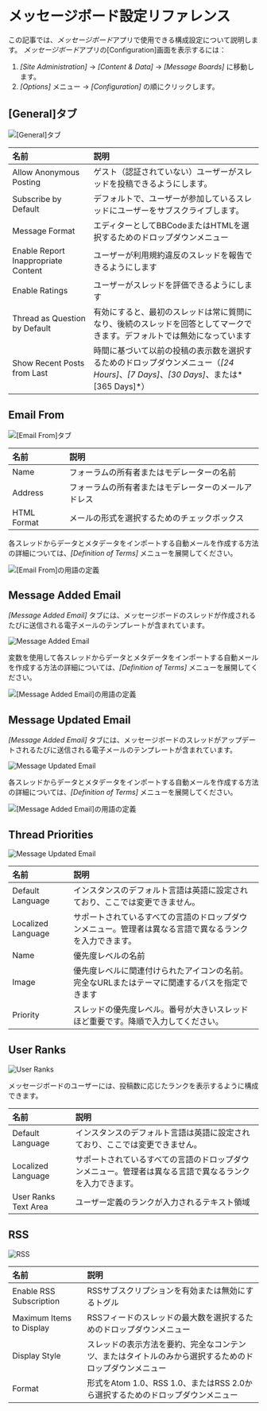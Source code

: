 # メッセージボード設定リファレンス

この記事では、*メッセージボード*アプリで使用できる構成設定について説明します。 *メッセージボード*アプリの[Configuration]画面を表示するには：

1.  *[Site Administration]* → *[Content & Data]* → *[Message Boards]* に移動します。
2.  *[Options]* メニュー → *[Configuration]* の順にクリックします。

## [General]タブ

![[General]タブ](./message-boards-configuration-reference/images/01.png)



| 名前                                  | 説明                                                                                       |
| :--- | :--- |
| Allow Anonymous Posting             | ゲスト（認証されていない）ユーザーがスレッドを投稿できるようにします。                                                      |
| Subscribe by Default                | デフォルトで、ユーザーが参加しているスレッドにユーザーをサブスクライブします。                                                  |
| Message Format                      | エディターとしてBBCodeまたはHTMLを選択するためのドロップダウンメニュー                                                 |
| Enable Report Inappropriate Content | ユーザーが利用規約違反のスレッドを報告できるようにします <!-- ここにサイトのToSを定義する方法についての記事へのリンクを作成すると便利です--> |
| Enable Ratings                      | ユーザーがスレッドを評価できるようにします                                                                    |
| Thread as Question by Default       | 有効にすると、最初のスレッドは常に質問になり、後続のスレッドを回答としてマークできます。デフォルトでは無効になっています                             |
| Show Recent Posts from Last         | 時間に基づいて以前の投稿の表示数を選択するためのドロップダウンメニュー（*[24 Hours]*、*[7 Days]*、*[30 Days]*、または*[365 Days]*） |

## Email From

![[Email From]タブ](./message-boards-configuration-reference/images/02.png)

| 名前          | 説明                         |
| :--- | :--- |
| Name        | フォーラムの所有者またはモデレーターの名前      |
| Address     | フォーラムの所有者またはモデレーターのメールアドレス |
| HTML Format | メールの形式を選択するためのチェックボックス     |

各スレッドからデータとメタデータをインポートする自動メールを作成する方法の詳細については、*[Definition of Terms]* メニューを展開してください。

![[Email From]の用語の定義](./message-boards-configuration-reference/images/08.png)

## Message Added Email

*[Message Added Email]* タブには、メッセージボードのスレッドが作成されるたびに送信される電子メールのテンプレートが含まれています。

![Message Added Email](./message-boards-configuration-reference/images/03.png)

変数を使用して各スレッドからデータとメタデータをインポートする自動メールを作成する方法の詳細については、*[Definition of Terms]* メニューを展開してください。

![[Message Added Email]の用語の定義](./message-boards-configuration-reference/images/09.png)

## Message Updated Email

*[Message Added Email]* タブには、メッセージボードのスレッドがアップデートされるたびに送信される電子メールのテンプレートが含まれています。

![Message Updated Email](./message-boards-configuration-reference/images/04.png)

各スレッドからデータとメタデータをインポートする自動メールを作成する方法の詳細については、*[Definition of Terms]* メニューを展開してください。

![[Message Added Email]の用語の定義](./message-boards-configuration-reference/images/09.png)

## Thread Priorities

![Message Updated Email](./message-boards-configuration-reference/images/05.png)

| 名前                 | 説明                                                   |
| :--- | :--- |
| Default Language   | インスタンスのデフォルト言語は英語に設定されており、ここでは変更できません。               |
| Localized Language | サポートされているすべての言語のドロップダウンメニュー。管理者は異なる言語で異なるランクを入力できます。 |
| Name               | 優先度レベルの名前                                            |
| Image              | 優先度レベルに関連付けられたアイコンの名前。完全なURLまたはテーマに関連するパスを指定できます     |
| Priority           | スレッドの優先度レベル。番号が大きいスレッドほど重要です。降順で入力してください。            |

## User Ranks

![User Ranks](./message-boards-configuration-reference/images/06.png)

メッセージボードのユーザーには、投稿数に応じたランクを表示するように構成できます。

| 名前                   | 説明                                                   |
| :--- | :--- |
| Default Language     | インスタンスのデフォルト言語は英語に設定されており、ここでは変更できません。               |
| Localized Language   | サポートされているすべての言語のドロップダウンメニュー。管理者は異なる言語で異なるランクを入力できます。 |
| User Ranks Text Area | ユーザー定義のランクが入力されるテキスト領域                               |

## RSS

![RSS](./message-boards-configuration-reference/images/07.png)

| 名前                       | 説明                                                  |
| :--- | :--- |
| Enable RSS Subscription  | RSSサブスクリプションを有効または無効にするトグル                          |
| Maximum Items to Display | RSSフィードのスレッドの最大数を選択するためのドロップダウンメニュー                 |
| Display Style            | スレッドの表示方法を要約、完全なコンテンツ、またはタイトルのみから選択するためのドロップダウンメニュー |
| Format                   | 形式をAtom 1.0、RSS 1.0、またはRSS 2.0から選択するためのドロップダウンメニュー  |

